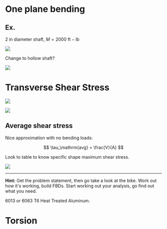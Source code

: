 # One plane bending

## Ex.

$2\mathrm{~in}$ diameter shaft, $M=2000\mathrm{~ft-lb}$

![](!imgdir/f015081c2fcc86c72c87fb3ca6fdd46f9ee95db8.jpg)

Change to hollow shaft?

![](!imgdir/851210d4ed2293a96b154dcb6a59b73410cc1417.jpg)

# Transverse Shear Stress

![](!imgdir/c3c0ac858137b0b3679edeb296d43eae3e057bae.jpg)

![](!imgdir/8f401ed4ef0918085025126b80a63c5935bca745.jpg)

## Average shear stress

Nice approximation with no bending loads:

$$
\tau_\mathrm{avg} = \frac{V}{A}
$$

Look to table to know specific shape maximum shear stress.

![](!imgdir/47fd6654e9c513ad5630e67bb480f8236ff686b2.jpg)

***

**Hint:** Get the problem statement, then go take a look at the bike.
Work out how it's working, build FBDs.
Start working out your analysis, go find out what you need.

6013 or 6063 T6 Heat Treated Aluminum.

# Torsion

